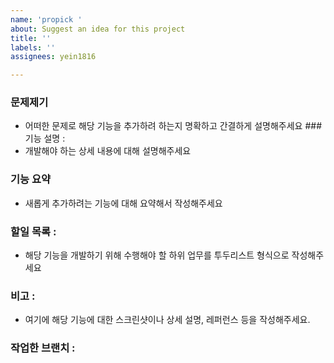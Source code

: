 ```yaml
---
name: 'propick '
about: Suggest an idea for this project
title: ''
labels: ''
assignees: yein1816

---
```


### 문제제기
- 어떠한 문제로 해당 기능을 추가하려 하는지 명확하고 간결하게 설명해주세요
###기능 설명 :
- 개발해야 하는 상세 내용에 대해 설명해주세요
### 기능 요약
- 새롭게 추가하려는 기능에 대해 요약해서 작성해주세요
### 할일 목록 : 
- 해당 기능을 개발하기 위해 수행해야 할 하위 업무를 투두리스트 형식으로 작성해주세요
### 비고 : 
- 여기에 해당 기능에 대한 스크린샷이나 상세 설명, 레퍼런스 등을 작성해주세요.

### 작업한 브랜치 :
